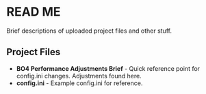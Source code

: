 # READ ME

Brief descriptions of uploaded project files and other stuff.

## Project Files

* **BO4 Performance Adjustments Brief** - Quick reference point for config.ini changes. Adjustments found here.
* **config.ini** - Example config.ini for reference.